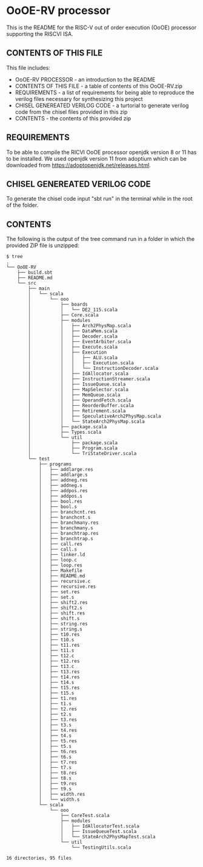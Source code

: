 # OoOE-RV processor
This is the README for the RISC-V out of order execution (OoOE) processor supporting the RISCVI ISA. 

## CONTENTS OF THIS FILE
This file includes:
- OoOE-RV PROCESSOR - an introduction to the README
- CONTENTS OF THIS FILE - a table of contents of this OoOE-RV.zip
- REQUIREMENTS - a list of requirements for being able to reproduce the verilog files necessary for synthesizing this project
- CHISEL GENEREATED VERILOG CODE - a turtorial to generate verilog code from the chisel files provided in this zip
- CONTENTS - the contents of this provided zip

## REQUIREMENTS
To be able to compile the RICVI OoOE processor openjdk version 8 or 11 has to be installed. We used openjdk version 11 from adoptium which can be downloaded from https://adoptopenjdk.net/releases.html.
 
## CHISEL GENEREATED VERILOG CODE
To generate the chisel code input "sbt run" in the terminal while in the root of the folder.

## CONTENTS
The following is the output of the tree command run in a folder in which the provided ZIP file is unzipped:


```
$ tree
.
└── OoOE-RV
    ├── build.sbt
    ├── README.md
    └── src
        ├── main
        │   └── scala
        │       └── ooo
        │           ├── boards
        │           │   └── DE2_115.scala
        │           ├── Core.scala
        │           ├── modules
        │           │   ├── Arch2PhysMap.scala
        │           │   ├── DataMem.scala
        │           │   ├── Decoder.scala
        │           │   ├── EventArbiter.scala
        │           │   ├── Execute.scala
        │           │   ├── Execution
        │           │   │   ├── ALU.scala
        │           │   │   ├── Execution.scala
        │           │   │   └── InstructionDecoder.scala
        │           │   ├── IdAllocator.scala
        │           │   ├── InstructionStreamer.scala
        │           │   ├── IssueQueue.scala
        │           │   ├── MapSelector.scala
        │           │   ├── MemQueue.scala
        │           │   ├── OperandFetch.scala
        │           │   ├── ReorderBuffer.scala
        │           │   ├── Retirement.scala
        │           │   ├── SpeculativeArch2PhysMap.scala
        │           │   └── StateArch2PhysMap.scala
        │           ├── package.scala
        │           ├── Types.scala
        │           └── util
        │               ├── package.scala
        │               ├── Program.scala
        │               └── TriStateDriver.scala
        └── test
            ├── programs
            │   ├── addlarge.res
            │   ├── addlarge.s
            │   ├── addneg.res
            │   ├── addneg.s
            │   ├── addpos.res
            │   ├── addpos.s
            │   ├── bool.res
            │   ├── bool.s
            │   ├── branchcnt.res
            │   ├── branchcnt.s
            │   ├── branchmany.res
            │   ├── branchmany.s
            │   ├── branchtrap.res
            │   ├── branchtrap.s
            │   ├── call.res
            │   ├── call.s
            │   ├── linker.ld
            │   ├── loop.c
            │   ├── loop.res
            │   ├── Makefile
            │   ├── README.md
            │   ├── recursive.c
            │   ├── recursive.res
            │   ├── set.res
            │   ├── set.s
            │   ├── shift2.res
            │   ├── shift2.s
            │   ├── shift.res
            │   ├── shift.s
            │   ├── string.res
            │   ├── string.s
            │   ├── t10.res
            │   ├── t10.s
            │   ├── t11.res
            │   ├── t11.s
            │   ├── t12.c
            │   ├── t12.res
            │   ├── t13.c
            │   ├── t13.res
            │   ├── t14.res
            │   ├── t14.s
            │   ├── t15.res
            │   ├── t15.s
            │   ├── t1.res
            │   ├── t1.s
            │   ├── t2.res
            │   ├── t2.s
            │   ├── t3.res
            │   ├── t3.s
            │   ├── t4.res
            │   ├── t4.s
            │   ├── t5.res
            │   ├── t5.s
            │   ├── t6.res
            │   ├── t6.s
            │   ├── t7.res
            │   ├── t7.s
            │   ├── t8.res
            │   ├── t8.s
            │   ├── t9.res
            │   ├── t9.s
            │   ├── width.res
            │   └── width.s
            └── scala
                └── ooo
                    ├── CoreTest.scala
                    ├── modules
                    │   ├── IdAllocatorTest.scala
                    │   ├── IssueQueueTest.scala
                    │   └── StateArch2PhysMapTest.scala
                    └── util
                        └── TestingUtils.scala

16 directories, 95 files
```
